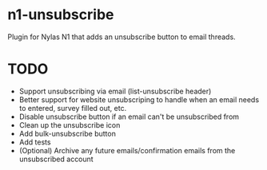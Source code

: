# n1-unsubscribe
Plugin for Nylas N1 that adds an unsubscribe button to email threads.

# TODO
- Support unsubscribing via email (list-unsubscribe header)
- Better support for website unsubscriping to handle when an email needs to entered, survey filled out, etc.
- Disable unsubscribe button if an email can't be unsubscribed from
- Clean up the unsubscribe icon
- Add bulk-unsubscribe button
- Add tests
- (Optional) Archive any future emails/confirmation emails from the unsubscribed account
